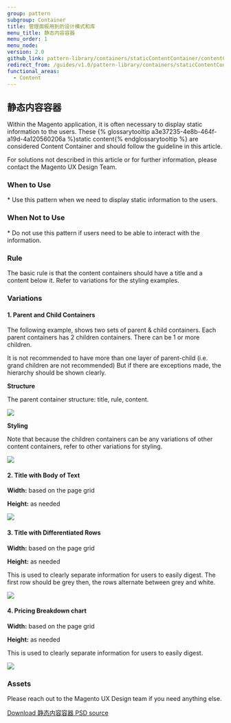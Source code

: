 ```yaml
---
group: pattern
subgroup: Container
title: 管理面板用到的设计模式和库
menu_title: 静态内容容器
menu_order: 1
menu_node:
version: 2.0
github_link: pattern-library/containers/staticContentContainer/contentContainer.md
redirect_from: /guides/v1.0/pattern-library/containers/staticContentContainer/contentContainer.html
functional_areas:
  - Content
---
```


## 静态内容容器 
Within the Magento application, it is often necessary to display static information to the users. These {% glossarytooltip a3e37235-4e8b-464f-a19d-4a120560206a %}static content{% endglossarytooltip %} are considered Content Container and should follow the guideline in this article.

For solutions not described in this article or for further information, please contact the Magento UX Design Team.

<h3 id="when-to-use">When to Use</h3>
* Use this pattern when we need to display static information to the users. 

<h3 id="when-not-to-use">When Not to Use</h3>
* Do not use this pattern if users need to be able to interact with the information.

<h3 id="rule">Rule</h3>
The basic rule is that the content containers should have a title and a content below it. Refer to variations for the styling examples.

<h3 id="variations">Variations</h3>

#### 1. Parent and Child Containers

The following example, shows two sets of parent & child containers. Each parent containers has 2 children containers. There can be 1 or more children. 

It is not recommended to have more than one layer of parent-child (i.e. grand children are not recommended) But if there are exceptions made, the hierarchy should be shown clearly.

**Structure**

The parent container structure: title, rule, content.

<img src="img/Var1-structure.png">

**Styling**

Note that because the children containers can be any variations of other content containers, refer to other variations for styling.

<img src="img/Var1-style.png">

#### 2. Title with Body of Text

**Width:** based on the page grid

**Height:** as needed

<img src="img/Var2-style.png">

#### 3. Title with Differentiated Rows

**Width:** based on the page grid

**Height:** as needed

This is used to clearly separate information for users to easily digest. 
The first row should be grey then, the rows alternate between grey and white.

<img src="img/Var3-style.png">

#### 4. Pricing Breakdown chart

**Width:** based on the page grid

**Height:** as needed

This is used to clearly separate information for users to easily digest. 

<img src="img/Var4-style.png">


<h3 id="assets">Assets</h3>


Please reach out to the Magento UX Design team if you need anything else.

<a href="src/magento-static-content-container.psd">Download 静态内容容器 PSD source</a>
